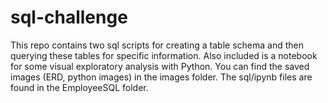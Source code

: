 # sql-challenge

This repo contains two sql scripts for creating a table schema and then querying these tables for specific information. Also included is a notebook for some visual exploratory analysis with Python. You can find the saved images (ERD, python images) in the images folder. The sql/ipynb files are found in the EmployeeSQL folder.
